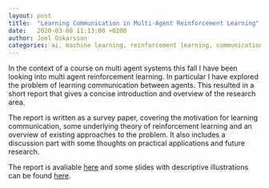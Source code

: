 ```yaml
---
layout: post
title:  "Learning Communication in Multi-Agent Reinforcement Learning"
date:   2020-03-08 11:13:00 +0200
author: Joel Oskarsson
categories: ai, machine learning, reinforcement learning, communication
---
```


In the context of a course on multi agent systems this fall I have been looking into multi agent reinforcement learning.
In particular I have explored the problem of learning communication between agents.
This resulted in a short report that gives a concise introduction and overview of the research area.

The report is written as a survey paper, covering the motivation for learning communication, some underlying theory of reinforcement learning and an overview of existing approaches to the problem.
It also includes a discussion part with some thoughts on practical applications and future research.

The report is avaliable [here](/assets/pdf/learning_communication_report.pdf) and some slides with descriptive illustrations can be found [here](/assets/pdf/learning_communication_slides.pdf).

